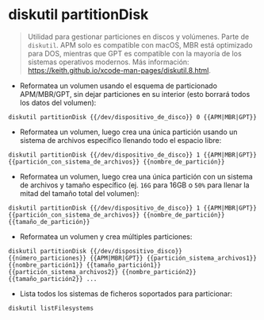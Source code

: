# diskutil partitionDisk

> Utilidad para gestionar particiones en discos y volúmenes.
> Parte de `diskutil`.
> APM solo es compatible con macOS, MBR está optimizado para DOS, mientras que GPT es compatible con la mayoría de los sistemas operativos modernos.
> Más información: <https://keith.github.io/xcode-man-pages/diskutil.8.html>.

- Reformatea un volumen usando el esquema de particionado APM/MBR/GPT, sin dejar particiones en su interior (esto borrará todos los datos del volumen):

`diskutil partitionDisk {{/dev/dispositivo_de_disco}} 0 {{APM|MBR|GPT}}`

- Reformatea un volumen, luego crea una única partición usando un sistema de archivos específico llenando todo el espacio libre:

`diskutil partitionDisk {{/dev/dispositivo_de_disco}} 1 {{APM|MBR|GPT}} {{partición_con_sistema_de_archivos}} {{nombre_de_partición}}`

- Reformatea un volumen, luego crea una única partición con un sistema de archivos y tamaño específico (ej. `16G` para 16GB o `50%` para llenar la mitad del tamaño total del volumen):

`diskutil partitionDisk {{/dev/dispositivo_de_disco}} 1 {{APM|MBR|GPT}} {{partición_con_sistema_de_archivos}} {{nombre_de_partición}} {{tamaño_de_partición}}`

- Reformatea un volumen y crea múltiples particiones:

`diskutil partitionDisk {{/dev/dispositivo_disco}} {{número_particiones}} {{APM|MBR|GPT}} {{partición_sistema_archivos1}} {{nombre_partición1}} {{tamaño_partición1}} {{partición_sistema_archivos2}} {{nombre_partición2}} {{tamaño_partición2}} ...`

- Lista todos los sistemas de ficheros soportados para particionar:

`diskutil listFilesystems`
